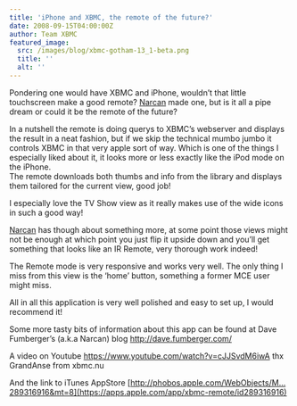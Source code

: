 ```yaml
---
title: 'iPhone and XBMC, the remote of the future?'
date: 2008-09-15T04:00:00Z
author: Team XBMC
featured_image:
  src: /images/blog/xbmc-gotham-13_1-beta.png
  title: ''
  alt: ''
---
```

Pondering one would have XBMC and iPhone, wouldn’t that little touchscreen make a good remote? [Narcan](https://forum.kodi.tv/member.php?action=profile&amp;amp;uid=29109) made one, but is it all a pipe dream or could it be the remote of the future?

 In a nutshell the remote is doing querys to XBMC’s webserver and displays the result in a neat fashion, but if we skip the technical mumbo jumbo it controls XBMC in that very apple sort of way. Which is one of the things I especially liked about it, it looks more or less exactly like the iPod mode on the iPhone.  
The remote downloads both thumbs and info from the library and displays them tailored for the current view, good job!

 I especially love the TV Show view as it really makes use of the wide icons in such a good way!

 [Narcan](https://forum.kodi.tv/member.php?action=profile&amp;amp;uid=29109) has though about something more, at some point those views might not be enough at which point you just flip it upside down and you’ll get something that looks like an IR Remote, very thorough work indeed!

 The Remote mode is very responsive and works very well. The only thing I miss from this view is the ‘home’ button, something a former MCE user might miss.

 All in all this application is very well polished and easy to set up, I would recommend it!

 Some more tasty bits of information about this app can be found at Dave Fumberger’s (a.k.a Narcan) blog <http://dave.fumberger.com/>

 A video on Youtube <https://www.youtube.com/watch?v=cJJSvdM6iwA> thx GrandAnse from xbmc.nu

 And the link to iTunes AppStore [http://phobos.apple.com/WebObjects/M…289316916&mt=8](https://apps.apple.com/app/xbmc-remote/id289316916)

 